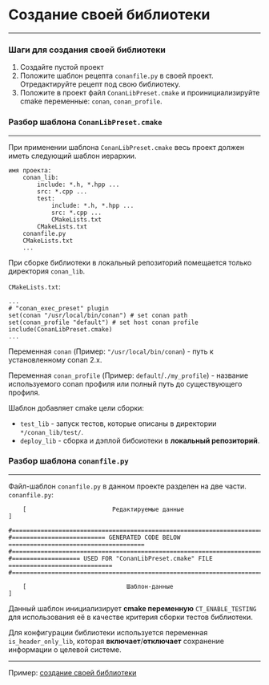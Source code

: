 # Создание своей библиотеки
___
### Шаги для создания своей библиотеки

1. Создайте пустой проект
2. Положите шаблон рецепта `conanfile.py` в своей проект. Отредактируйте рецепт под свою библиотеку.
3. Положите в проект файл `ConanLibPreset.cmake` и проинициализируйте cmake переменные:
   `conan`, `conan_profile`.

### Разбор шаблона `ConanLibPreset.cmake`
___
При применении шаблона `ConanLibPreset.cmake` весь проект должен иметь следующий шаблон иерархии.
```
имя проекта:
    conan_lib:
        include: *.h, *.hpp ...
        src: *.cpp ...
        test:
            include: *.h, *.hpp ...
            src: *.cpp ...
            CMakeLists.txt
        CMakeLists.txt
    conanfile.py
    CMakeLists.txt
    ...
```

При сборке библиотеки в локальный репозиторий помещается только директория `conan_lib`.   

`CMakeLists.txt`:
```
...
# "conan_exec_preset" plugin
set(conan "/usr/local/bin/conan") # set conan path
set(conan_profile "default") # set host conan profile
include(ConanLibPreset.cmake)
...
```
Переменная `conan` (Пример: `"/usr/local/bin/conan`) - путь к установленному conan 2.x.

Переменная `conan_profile` (Пример: `default`/`./my_profile`) - название используемого conan профиля или полный путь до существующего профиля.

Шаблон добавляет cmake цели сборки:
+ `test_lib` - запуск тестов, которые описаны в директории `*/conan_lib/test/`.
+ `deploy_lib` - сборка и дэплой бибоиотеки в __локальный репозиторий__.

### Разбор шаблона `conanfile.py`
___
Файл-шаблон `conanfile.py` в данном проекте разделен на две части.  
`conanfile.py`:
```
    [                        Редактируемые данные                        ]

#======================================================================================
#========================== GENERATED CODE BELOW ======================================
#======================================================================================
#=================== USED FOR "ConanLibPreset.cmake" FILE =============================
#======================================================================================

    [                            Шаблон-данные                           ]
```
Данный шаблон инициализирует __cmake переменную__ `CT_ENABLE_TESTING` для использования её в качестве критерия сборки тестов библиотеки.
  
Для конфигурации библиотеки используется переменная `is_header_only_lib`, которая __включает__/__отключает__ сохранение информации о целевой системе.
___
Пример: [создание своей библиотеки](../../../presets/build-lib-project/doc/README_RUS.md)